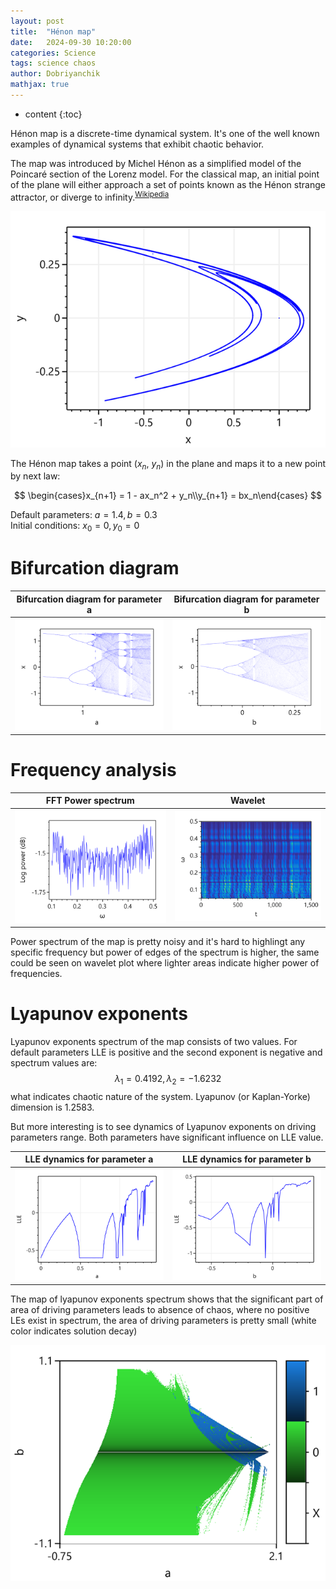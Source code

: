 ```yaml
---
layout: post
title:  "Hénon map"
date:   2024-09-30 10:20:00
categories: Science
tags: science chaos
author: Dobriyanchik
mathjax: true
---
```


* content
{:toc}

Hénon map is a discrete-time dynamical system. It's one of the well known examples of dynamical systems that exhibit chaotic behavior.

The map was introduced by Michel Hénon as a simplified model of the Poincaré section of the Lorenz model. For the classical map, an initial point of the plane will either approach a set of points known as the Hénon strange attractor, or diverge to infinity.<sup>[Wikipedia](https://en.wikipedia.org/wiki/Hénon_map)</sup>





![Henon attractor](/assets/sci-data/henon_attractor.png)

The Hénon map takes a point ($x_n$, $y_n$) in the plane and maps it to a new point by next law:

$$
\begin{cases}x_{n+1} = 1 - ax_n^2 + y_n\\y_{n+1} = bx_n\end{cases}
$$

Default parameters: $a=1.4, b=0.3$  
Initial conditions: $x_0=0, y_0=0$


# Bifurcation diagram

| Bifurcation diagram for parameter a | Bifurcation diagram for parameter b |
|-------------------------------------|-------------------------------------|
|![](/assets/sci-data/henon_bifur_a.png)|![](/assets/sci-data/henon_bifur_b.png)|

# Frequency analysis

| FFT Power spectrum | Wavelet |
|--------------------|---------|
|![](/assets/sci-data/henon_fft.png)|![](/assets/sci-data/henon_wavelet.png)|

Power spectrum of the map is pretty noisy and it's hard to highlingt any specific frequency but power of edges of the spectrum is higher, the same could be seen on wavelet plot where lighter areas indicate higher power of frequencies.
 
# Lyapunov exponents
Lyapunov exponents spectrum of the map consists of two values. For default parameters LLE is positive and the second exponent is negative and spectrum values are: 
$$λ_1 = 0.4192, λ_2 = −1.6232$$ 
what indicates chaotic nature of the system. Lyapunov (or Kaplan-Yorke) dimension is $1.2583$.

But more interesting is to see dynamics of Lyapunov exponents on driving parameters range. Both parameters have significant influence on LLE value.

| LLE dynamics for parameter a | LLE dynamics for parameter b |
|------------------------------|------------------------------|
|![](/assets/sci-data/henon_lle_a.png)|![](/assets/sci-data/henon_lle_b.png)|

The map of lyapunov exponents spectrum shows that the significant part of area of driving parameters leads to absence of chaos, where no positive LEs exist in spectrum, the area of driving parameters is pretty small (white color indicates solution decay)

![Henon attractor](/assets/sci-data/henon_lyapunov_map_a_b.png)